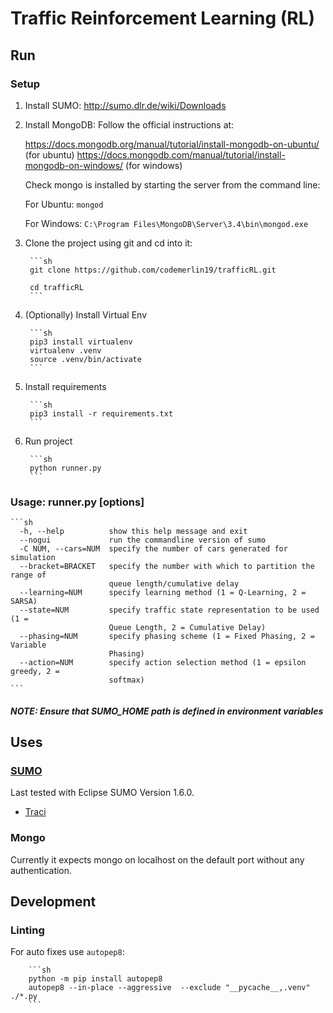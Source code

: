 # Traffic Reinforcement Learning (RL)

## Run

### Setup

1. Install SUMO: <http://sumo.dlr.de/wiki/Downloads>

1. Install MongoDB: Follow the official instructions at:

    <https://docs.mongodb.org/manual/tutorial/install-mongodb-on-ubuntu/> (for ubuntu)
    <https://docs.mongodb.com/manual/tutorial/install-mongodb-on-windows/> (for windows)

    Check mongo is installed by starting the server from the command line:

    For Ubuntu:
        `mongod`

    For Windows:
        `C:\Program Files\MongoDB\Server\3.4\bin\mongod.exe`

1. Clone the project using git and cd into it:

        ```sh
        git clone https://github.com/codemerlin19/trafficRL.git

        cd trafficRL
        ```

1. (Optionally) Install Virtual Env

        ```sh
        pip3 install virtualenv
        virtualenv .venv
        source .venv/bin/activate
        ```

1. Install requirements

        ```sh
        pip3 install -r requirements.txt
        ```

1. Run project

        ```sh
        python runner.py
        ```

### Usage: runner.py [options]

    ```sh
      -h, --help          show this help message and exit
      --nogui             run the commandline version of sumo
      -C NUM, --cars=NUM  specify the number of cars generated for simulation
      --bracket=BRACKET   specify the number with which to partition the range of
                          queue length/cumulative delay
      --learning=NUM      specify learning method (1 = Q-Learning, 2 = SARSA)
      --state=NUM         specify traffic state representation to be used (1 =
                          Queue Length, 2 = Cumulative Delay)
      --phasing=NUM       specify phasing scheme (1 = Fixed Phasing, 2 = Variable
                          Phasing)
      --action=NUM        specify action selection method (1 = epsilon greedy, 2 =
                          softmax)
    ```

##### NOTE: Ensure that SUMO_HOME path is defined in environment variables

## Uses

### [SUMO](https://github.com/eclipse/sumo)

Last tested with Eclipse SUMO Version 1.6.0.

- [Traci](https://sumo.dlr.de/docs/TraCI.html)

### Mongo

Currently it expects mongo on localhost on the default port without any authentication.

## Development

### Linting

For auto fixes use `autopep8`:

        ```sh
        python -m pip install autopep8
        autopep8 --in-place --aggressive  --exclude "__pycache__,.venv"  ./*.py
        ```

